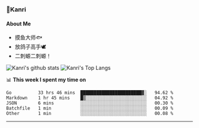 ### 🌱Kanri
#### About Me
- 摸鱼大师🐟
- 放鸽子高手🕊
- 二刺螈二刺螈！

![Kanri's github stats](https://github-readme-stats.vercel.app/api?username=Yiwen-Chan&show_icons=true&theme=vue&line_height=20)
![Kanri's Top Langs](https://github-readme-stats.vercel.app/api/top-langs/?username=Yiwen-Chan&layout=compact&theme=vue&card_width=270)

📊 **This week I spent my time on**
<!--START_SECTION:waka-->
```text
Go          33 hrs 46 mins  ███████████████████████▓░   94.62 % 
Markdown    1 hr 45 mins    █▒░░░░░░░░░░░░░░░░░░░░░░░   04.92 % 
JSON        6 mins          ░░░░░░░░░░░░░░░░░░░░░░░░░   00.30 % 
Batchfile   1 min           ░░░░░░░░░░░░░░░░░░░░░░░░░   00.09 % 
Other       1 min           ░░░░░░░░░░░░░░░░░░░░░░░░░   00.08 % 
```
<!--END_SECTION:waka-->

***

